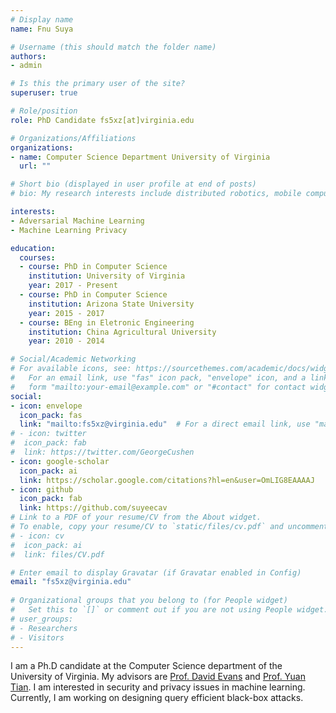 ```yaml
---
# Display name
name: Fnu Suya

# Username (this should match the folder name)
authors:
- admin

# Is this the primary user of the site?
superuser: true

# Role/position
role: PhD Candidate fs5xz[at]virginia.edu

# Organizations/Affiliations
organizations:
- name: Computer Science Department University of Virginia
  url: ""

# Short bio (displayed in user profile at end of posts)
# bio: My research interests include distributed robotics, mobile computing and programmable matter.

interests:
- Adversarial Machine Learning
- Machine Learning Privacy

education:
  courses:
  - course: PhD in Computer Science
    institution: University of Virginia
    year: 2017 - Present
  - course: PhD in Computer Science
    institution: Arizona State University
    year: 2015 - 2017
  - course: BEng in Eletronic Engineering
    institution: China Agricultural University
    year: 2010 - 2014

# Social/Academic Networking
# For available icons, see: https://sourcethemes.com/academic/docs/widgets/#icons
#   For an email link, use "fas" icon pack, "envelope" icon, and a link in the
#   form "mailto:your-email@example.com" or "#contact" for contact widget.
social:
- icon: envelope
  icon_pack: fas
  link: "mailto:fs5xz@virginia.edu"  # For a direct email link, use "mailto:test@example.org".
# - icon: twitter
#  icon_pack: fab
#  link: https://twitter.com/GeorgeCushen
- icon: google-scholar
  icon_pack: ai
  link: https://scholar.google.com/citations?hl=en&user=OmLIG8EAAAAJ
- icon: github
  icon_pack: fab
  link: https://github.com/suyeecav
# Link to a PDF of your resume/CV from the About widget.
# To enable, copy your resume/CV to `static/files/cv.pdf` and uncomment the lines below.  
# - icon: cv
#  icon_pack: ai
#  link: files/CV.pdf

# Enter email to display Gravatar (if Gravatar enabled in Config)
email: "fs5xz@virginia.edu"
  
# Organizational groups that you belong to (for People widget)
#   Set this to `[]` or comment out if you are not using People widget.  
# user_groups:
# - Researchers
# - Visitors
---
```


I am a Ph.D candidate at the Computer Science department of the University of Virginia.
My advisors are [Prof. David Evans](http://www.cs.virginia.edu/~evans/) and [Prof. Yuan Tian](https://www.ytian.info). I am interested in security and privacy issues in machine learning. Currently, I am working on designing query efficient black-box attacks. 

